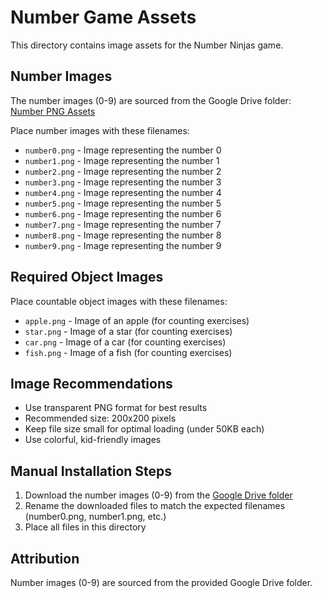 # Number Game Assets

This directory contains image assets for the Number Ninjas game.

## Number Images
The number images (0-9) are sourced from the Google Drive folder:
[Number PNG Assets](https://drive.google.com/drive/folders/1_nDSXy7sWTNO9qzbOMTsQyktRvEeRku2?usp=sharing)

Place number images with these filenames:
- `number0.png` - Image representing the number 0
- `number1.png` - Image representing the number 1
- `number2.png` - Image representing the number 2
- `number3.png` - Image representing the number 3
- `number4.png` - Image representing the number 4
- `number5.png` - Image representing the number 5
- `number6.png` - Image representing the number 6
- `number7.png` - Image representing the number 7
- `number8.png` - Image representing the number 8
- `number9.png` - Image representing the number 9

## Required Object Images
Place countable object images with these filenames:
- `apple.png` - Image of an apple (for counting exercises)
- `star.png` - Image of a star (for counting exercises)
- `car.png` - Image of a car (for counting exercises)
- `fish.png` - Image of a fish (for counting exercises)

## Image Recommendations
- Use transparent PNG format for best results
- Recommended size: 200x200 pixels
- Keep file size small for optimal loading (under 50KB each)
- Use colorful, kid-friendly images 

## Manual Installation Steps
1. Download the number images (0-9) from the [Google Drive folder](https://drive.google.com/drive/folders/1_nDSXy7sWTNO9qzbOMTsQyktRvEeRku2?usp=sharing)
2. Rename the downloaded files to match the expected filenames (number0.png, number1.png, etc.)
3. Place all files in this directory

## Attribution
Number images (0-9) are sourced from the provided Google Drive folder. 